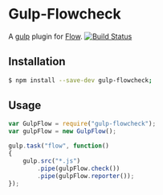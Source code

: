 # Gulp-Flowcheck
A [gulp](https://gulpjs.com) plugin for [Flow](http://flowtype.org).
[![Build Status](https://travis-ci.org/rwhogg/gulp-flow.svg?branch=master)](https://travis-ci.org/rwhogg/gulp-flow)

## Installation
```bash
$ npm install --save-dev gulp-flowcheck;
```

## Usage
```js
var GulpFlow = require("gulp-flowcheck");
var gulpFlow = new GulpFlow();

gulp.task("flow", function()
{
    gulp.src("*.js")
        .pipe(gulpFlow.check())
        .pipe(gulpFlow.reporter());
});
```

